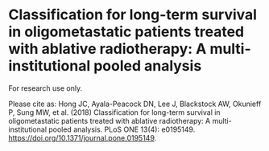 # Classification for long-term survival in oligometastatic patients treated with ablative radiotherapy: A multi-institutional pooled analysis

For research use only.

Please cite as: Hong JC, Ayala-Peacock DN, Lee J, Blackstock AW, Okunieff P, Sung MW, et al. (2018) Classification for long-term survival in oligometastatic patients treated with ablative radiotherapy: A multi-institutional pooled analysis.
PLoS ONE 13(4): e0195149. https://doi.org/10.1371/journal.pone.0195149.
